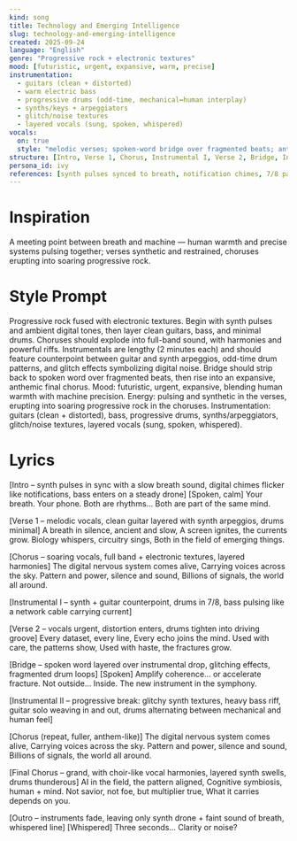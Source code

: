 ```yaml
---
kind: song
title: Technology and Emerging Intelligence
slug: technology-and-emerging-intelligence
created: 2025-09-24
language: "English"
genre: "Progressive rock + electronic textures"
mood: [futuristic, urgent, expansive, warm, precise]
instrumentation:
  - guitars (clean + distorted)
  - warm electric bass
  - progressive drums (odd-time, mechanical↔human interplay)
  - synths/keys + arpeggiators
  - glitch/noise textures
  - layered vocals (sung, spoken, whispered)
vocals:
  on: true
  style: "melodic verses; spoken-word bridge over fragmented beats; anthemic layered choruses; whispered outro"
structure: [Intro, Verse 1, Chorus, Instrumental I, Verse 2, Bridge, Instrumental II, Chorus, Final Chorus, Outro]
persona_id: ivy
references: [synth pulses synced to breath, notification chimes, 7/8 patterns, counterpoint guitar/synth arpeggios, glitch accents, network/breath motif]
---
```


# Inspiration

A meeting point between breath and machine — human warmth and precise systems pulsing together; verses synthetic and restrained, choruses erupting into soaring progressive rock.

# Style Prompt

Progressive rock fused with electronic textures. Begin with synth pulses and ambient digital tones, then layer clean guitars, bass, and minimal drums. Choruses should explode into full-band sound, with harmonies and powerful riffs. Instrumentals are lengthy (2 minutes each) and should feature counterpoint between guitar and synth arpeggios, odd-time drum patterns, and glitch effects symbolizing digital noise. Bridge should strip back to spoken word over fragmented beats, then rise into an expansive, anthemic final chorus. Mood: futuristic, urgent, expansive, blending human warmth with machine precision. Energy: pulsing and synthetic in the verses, erupting into soaring progressive rock in the choruses. Instrumentation: guitars (clean + distorted), bass, progressive drums, synths/arpeggiators, glitch/noise textures, layered vocals (sung, spoken, whispered).

# Lyrics

[Intro – synth pulses in sync with a slow breath sound, digital chimes flicker like notifications, bass enters on a steady drone]
[Spoken, calm]
Your breath.
Your phone.
Both are rhythms…
Both are part of the same mind.

[Verse 1 – melodic vocals, clean guitar layered with synth arpeggios, drums minimal]
A breath in silence, ancient and slow,
A screen ignites, the currents grow.
Biology whispers, circuitry sings,
Both in the field of emerging things.

[Chorus – soaring vocals, full band + electronic textures, layered harmonies]
The digital nervous system comes alive,
Carrying voices across the sky.
Pattern and power, silence and sound,
Billions of signals, the world all around.

[Instrumental I – synth + guitar counterpoint, drums in 7/8, bass pulsing like a network cable carrying current]

[Verse 2 – vocals urgent, distortion enters, drums tighten into driving groove]
Every dataset, every line,
Every echo joins the mind.
Used with care, the patterns show,
Used with haste, the fractures grow.

[Bridge – spoken word layered over instrumental drop, glitching effects, fragmented drum loops]
[Spoken]
Amplify coherence…
or accelerate fracture.
Not outside…
Inside.
The new instrument in the symphony.

[Instrumental II – progressive break: glitchy synth textures, heavy bass riff, guitar solo weaving in and out, drums alternating between mechanical and human feel]

[Chorus (repeat, fuller, anthem-like)]
The digital nervous system comes alive,
Carrying voices across the sky.
Pattern and power, silence and sound,
Billions of signals, the world all around.

[Final Chorus – grand, with choir-like vocal harmonies, layered synth swells, drums thunderous]
AI in the field, the pattern aligned,
Cognitive symbiosis, human + mind.
Not savior, not foe, but multiplier true,
What it carries depends on you.

[Outro – instruments fade, leaving only synth drone + faint sound of breath, whispered line]
[Whispered]
Three seconds…
Clarity or noise?

